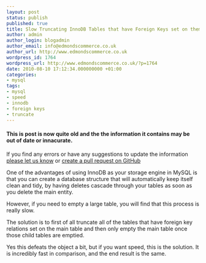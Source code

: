 ```yaml
---
layout: post
status: publish
published: true
title: Slow Truncating InnoDB Tables that have Foreign Keys set on them
author: admin
author_login: blogadmin
author_email: info@edmondscommerce.co.uk
author_url: http://www.edmondscommerce.co.uk
wordpress_id: 1764
wordpress_url: http://www.edmondscommerce.co.uk/?p=1764
date: 2010-08-10 17:12:34.000000000 +01:00
categories:
- mysql
tags:
- mysql
- speed
- innodb
- foreign keys
- truncate
---
```

<div class="oldpost"><h4>This is post is now quite old and the the information it contains may be out of date or innacurate.</h4>
<p>
If you find any errors or have any suggestions to update the information <a href="http://edmondscommerce.github.io/contact-us/index.html">please let us know</a>
or <a href="https://github.com/edmondscommerce/edmondscommerce.github.io">create a pull request on GitHub</a>
</p>
</div>
One of the advantages of using InnoDB as your storage engine in MySQL is that you can create a database structure that will automatically keep itself clean and tidy, by having deletes cascade through your tables as soon as you delete the main entity.

However, if you need to empty a large table, you will find that this process is really slow.

The solution is to first of all truncate all of the tables that have foreign key relations set on the main table and then only empty the main table once those child tables are emptied.

Yes this defeats the object a bit, but if you want speed, this is the solution. It is incredibly fast in comparison, and the end result is the same.
